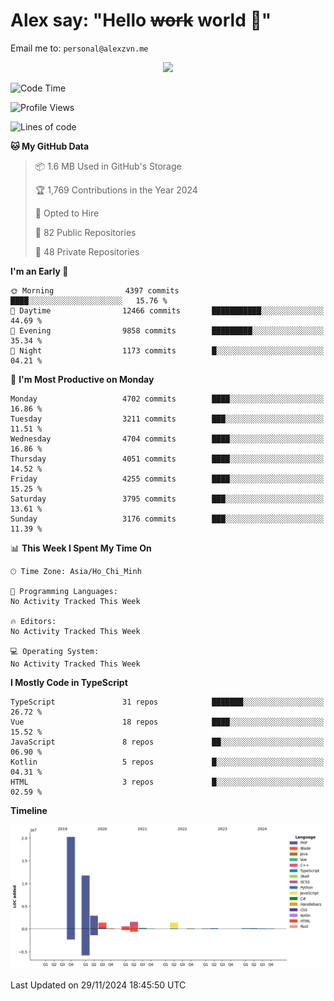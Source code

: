 # Alex say: "Hello ~~work~~ world 🐾"
Email me to: `personal@alexzvn.me`


<p align=center>
  <a href="https://skillicons.dev">
    <img src="https://skillicons.dev/icons?i=ts,js,php,nodejs,bun,vue,nuxt,react,svelte,tauri,laravel,rust,mongodb,docker,electron,redis,rabbitmq,tailwind,git,cloudflare,elysia,mysql,nginx,rollupjs,sentry,ubuntu,yarn,html,css,vite" />
  </a>
</p>

<!--START_SECTION:waka-->
![Code Time](http://img.shields.io/badge/Code%20Time-1%2C066%20hrs%2055%20mins-blue)

![Profile Views](http://img.shields.io/badge/Profile%20Views-0-blue)

![Lines of code](https://img.shields.io/badge/From%20Hello%20World%20I%27ve%20Written-40.7%20million%20lines%20of%20code-blue)

**🐱 My GitHub Data** 

> 📦 1.6 MB Used in GitHub's Storage 
 > 
> 🏆 1,769 Contributions in the Year 2024
 > 
> 💼 Opted to Hire
 > 
> 📜 82 Public Repositories 
 > 
> 🔑 48 Private Repositories 
 > 
**I'm an Early 🐤** 

```text
🌞 Morning                4397 commits        ████░░░░░░░░░░░░░░░░░░░░░   15.76 % 
🌆 Daytime                12466 commits       ███████████░░░░░░░░░░░░░░   44.69 % 
🌃 Evening                9858 commits        █████████░░░░░░░░░░░░░░░░   35.34 % 
🌙 Night                  1173 commits        █░░░░░░░░░░░░░░░░░░░░░░░░   04.21 % 
```
📅 **I'm Most Productive on Monday** 

```text
Monday                   4702 commits        ████░░░░░░░░░░░░░░░░░░░░░   16.86 % 
Tuesday                  3211 commits        ███░░░░░░░░░░░░░░░░░░░░░░   11.51 % 
Wednesday                4704 commits        ████░░░░░░░░░░░░░░░░░░░░░   16.86 % 
Thursday                 4051 commits        ████░░░░░░░░░░░░░░░░░░░░░   14.52 % 
Friday                   4255 commits        ████░░░░░░░░░░░░░░░░░░░░░   15.25 % 
Saturday                 3795 commits        ███░░░░░░░░░░░░░░░░░░░░░░   13.61 % 
Sunday                   3176 commits        ███░░░░░░░░░░░░░░░░░░░░░░   11.39 % 
```


📊 **This Week I Spent My Time On** 

```text
🕑︎ Time Zone: Asia/Ho_Chi_Minh

💬 Programming Languages: 
No Activity Tracked This Week

🔥 Editors: 
No Activity Tracked This Week

💻 Operating System: 
No Activity Tracked This Week
```

**I Mostly Code in TypeScript** 

```text
TypeScript               31 repos            ███████░░░░░░░░░░░░░░░░░░   26.72 % 
Vue                      18 repos            ████░░░░░░░░░░░░░░░░░░░░░   15.52 % 
JavaScript               8 repos             ██░░░░░░░░░░░░░░░░░░░░░░░   06.90 % 
Kotlin                   5 repos             █░░░░░░░░░░░░░░░░░░░░░░░░   04.31 % 
HTML                     3 repos             █░░░░░░░░░░░░░░░░░░░░░░░░   02.59 % 
```



**Timeline**

![Lines of Code chart](https://raw.githubusercontent.com/alexzvn/alexzvn/main/assets/bar_graph.png)


 Last Updated on 29/11/2024 18:45:50 UTC
<!--END_SECTION:waka-->
